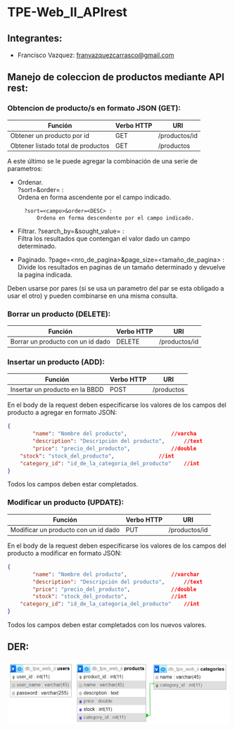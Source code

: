 # TPE-Web_II_APIrest
## Integrantes: 
  - Francisco Vazquez: franvazquezcarrasco@gmail.com
## Manejo de coleccion de productos mediante API rest: 
### Obtencion de producto/s en formato JSON (GET):
|Función				| Verbo HTTP | URI                   |
|---------------------------------------|------------|-----------------------|
|Obtener un producto por id		| GET        | /productos/id         |
|Obtener listado total de productos	| GET        | /productos            |

A este último se le puede agregar la combinación de una serie de parametros:
- Ordenar.	
		?sort=<campo>&order=<ASC> :			
			Ordena en forma ascendente por el campo indicado.

		?sort=<campo>&order=<DESC> :			
			Ordena en forma descendente por el campo indicado.

- Filtrar.
		?search_by=<campo>&sought_value=<valor>	:	
			Filtra los resultados que contengan el valor dado un campo determinado.

- Paginado.	
		?page=<nro_de_pagina>&page_size=<tamaño_de_pagina> :	
			Divide los resultados en paginas de un tamaño determinado y devuelve la pagina indicada.

Deben usarse por pares (si se usa un parametro del par se esta obligado a usar el otro) y pueden combinarse en una misma consulta.

### Borrar un producto (DELETE):
|Función				| Verbo HTTP | URI                   |
|---------------------------------------|------------|-----------------------|
|Borrar un producto con un id dado	| DELETE     | /productos/id         |

### Insertar un producto (ADD):
|Función				| Verbo HTTP | URI                   |
|---------------------------------------|------------|-----------------------|
|Insertar un producto en la BBDD	| POST	     | /productos            |

En el body de la request deben especificarse los valores de los campos del producto a agregar en formato JSON:
```json
{
        "name": "Nombre del producto",				//varcha
        "description": "Descripción del producto",		//text
        "price": "precio_del_producto",				//double
	"stock": "stock_del_producto",				//int
	"category_id": "id_de_la_categoria_del_producto"	//int
}
```
Todos los campos deben estar completados.
### Modificar un producto (UPDATE):
|Función				| Verbo HTTP | URI                   |
|---------------------------------------|------------|-----------------------|
|Modificar un producto con un id dado	| PUT	     | /productos/id         |

En el body de la request deben especificarse los valores de los campos del producto a modificar en formato JSON:
```json		
{
        "name": "Nombre del producto",				//varchar
        "description": "Descripción del producto",		//text
        "price": "precio_del_producto",				//double
        "stock": "stock_del_producto",				//int
	"category_id": "id_de_la_categoria_del_producto"	//int
}

```
Todos los campos deben estar completados con los nuevos valores.

## DER:
![Diagrama de la BBDD](https://github.com/franvazquezc/TPE-Web_II/blob/main/DER_TPE_Web_II.jpg)